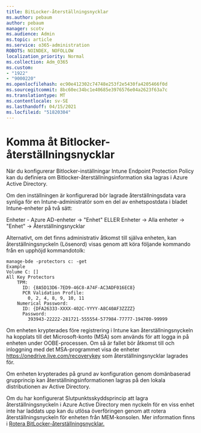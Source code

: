 ```yaml
---
title: BitLocker-återställningsnycklar
ms.author: pebaum
author: pebaum
manager: scotv
ms.audience: Admin
ms.topic: article
ms.service: o365-administration
ROBOTS: NOINDEX, NOFOLLOW
localization_priority: Normal
ms.collection: Adm_O365
ms.custom:
- "1922"
- "9000220"
ms.openlocfilehash: ec90e412302c74748e253f2e5430fa4205466f0d
ms.sourcegitcommit: 8bc60ec34bc1e40685e3976576e04a2623f63a7c
ms.translationtype: MT
ms.contentlocale: sv-SE
ms.lasthandoff: 04/15/2021
ms.locfileid: "51820304"
---
```

# <a name="accessing-bitlocker-recovery-keys"></a>Komma åt Bitlocker-återställningsnycklar

När du konfigurerar Bitlocker-inställningar Intune Endpoint Protection Policy kan du definiera om Bitlocker-återställningsinformation ska lagras i Azure Active Directory.

Om den inställningen är konfigurerad bör lagrade återställningsdata vara synliga för en Intune-administratör som en del av enhetspostdata i bladet Intune-enheter på två sätt:

Enheter - Azure AD-enheter -> "Enhet" ELLER Enheter -> Alla enheter -> "Enhet" -> Återställningsnycklar

Alternativt, om det finns administrativ åtkomst till själva enheten, kan återställningsnyckeln (Lösenord) visas genom att köra följande kommando från en upphöjd kommandotolk:

```
manage-bde -protectors c: -get
Example
Volume C: []
All Key Protectors
    TPM:
      ID: {8A5D13D6-7ED9-46C8-A74F-AC3ADF016EC8}
      PCR Validation Profile:
        0, 2, 4, 8, 9, 10, 11
    Numerical Password:
      ID: {DFA26333-XXXX-402C-YYYY-A8C40AF3ZZZZ}
      Password:
        393943-22222-281721-555554-577984-77777-194700-99999
```
Om enheten krypterades före registrering i Intune kan återställningsnyckeln ha kopplats till det Microsoft-konto (MSA) som används för att logga in på enheten under OOBE-processen. Om så är fallet bör åtkomst till och inloggning med det MSA-programmet visa de enheter  https://onedrive.live.com/recoverykey som återställningsnycklar lagrades för.
 
Om enheten krypterades på grund av konfiguration genom domänbaserad grupprincip kan återställningsinformationen lagras på den lokala distributionen av Active Directory.

Om du har konfigurerat Slutpunktsskyddsprincip att lagra återställningsnyckeln i Azure Active Directory men nyckeln för en viss enhet inte har laddats upp kan du utlösa överföringen genom att rotera återställningsnyckeln för enheten från MEM-konsolen. Mer information finns i [Rotera BitLocker-återställningsnycklar.](https://docs.microsoft.com/mem/intune/protect/encrypt-devices#view-details-for-recovery-keys)


